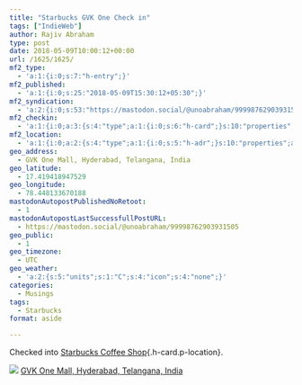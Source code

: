 ```yaml
---
title: "Starbucks GVK One Check in"
tags: ["IndieWeb"]
author: Rajiv Abraham
type: post
date: 2018-05-09T10:00:12+00:00
url: /1625/1625/
mf2_type:
  - 'a:1:{i:0;s:7:"h-entry";}'
mf2_published:
  - 'a:1:{i:0;s:25:"2018-05-09T15:30:12+05:30";}'
mf2_syndication:
  - 'a:2:{i:0;s:53:"https://mastodon.social/@unoabraham/99998762903931505";i:1;s:72:"https://www.swarmapp.com/user/485549382/checkin/5af2c6ac3af988002cb82cc2";}'
mf2_checkin:
  - 'a:1:{i:0;a:3:{s:4:"type";a:1:{i:0;s:6:"h-card";}s:10:"properties";a:8:{s:4:"name";a:1:{i:0;s:21:"Starbucks Coffee Shop";}s:3:"url";a:1:{i:0;s:49:"https://foursquare.com/v/551aba89498e7ca6c75914ee";}s:8:"latitude";a:1:{i:0;d:17.41941894752865;}s:9:"longitude";a:1:{i:0;d:78.44813367018776;}s:14:"street-address";a:1:{i:0;s:12:"GVK One Mall";}s:8:"locality";a:1:{i:0;s:9:"Hyderabad";}s:6:"region";a:1:{i:0;s:9:"Telangana";}s:12:"country-name";a:1:{i:0;s:5:"India";}}s:5:"value";s:49:"https://foursquare.com/v/551aba89498e7ca6c75914ee";}}'
mf2_location:
  - 'a:1:{i:0;a:2:{s:4:"type";a:1:{i:0;s:5:"h-adr";}s:10:"properties";a:6:{s:8:"latitude";a:1:{i:0;d:17.41941894752865;}s:9:"longitude";a:1:{i:0;d:78.44813367018776;}s:14:"street-address";a:1:{i:0;s:12:"GVK One Mall";}s:8:"locality";a:1:{i:0;s:9:"Hyderabad";}s:6:"region";a:1:{i:0;s:9:"Telangana";}s:12:"country-name";a:1:{i:0;s:5:"India";}}}}'
geo_address:
  - GVK One Mall, Hyderabad, Telangana, India
geo_latitude:
  - 17.419418947529
geo_longitude:
  - 78.448133670188
mastodonAutopostPublishedNoRetoot:
  - 1
mastodonAutopostLastSuccessfullPostURL:
  - https://mastodon.social/@unoabraham/99998762903931505
geo_public:
  - 1
geo_timezone:
  - UTC
geo_weather:
  - 'a:2:{s:5:"units";s:1:"C";s:4:"icon";s:4:"none";}'
categories:
  - Musings
tags:
  - Starbucks
format: aside

---
```

Checked into [Starbucks Coffee Shop][1]{.h-card.p-location}.

<p class="sloc-display">
  <img class="icon-location" aria-label="Location: " aria-hidden="true" src="https://abraham.uno/wp-content/plugins/simple-location/location.svg" /><span class="p-location"><data class="p-latitude" value="17.419419"></data> <data class="p-latitude" value="78.448134"></data><a href="http://maps.google.com/maps?q=loc:17.419418947529,78.448133670188">GVK One Mall, Hyderabad, Telangana, India</a></span><br />
</p>

 [1]: https://foursquare.com/v/551aba89498e7ca6c75914ee
